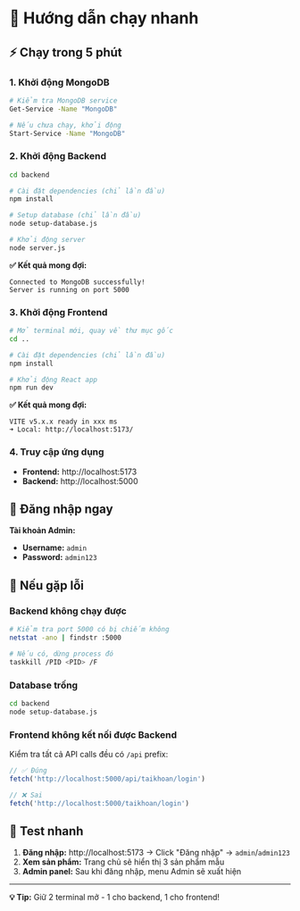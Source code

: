 # 🚀 Hướng dẫn chạy nhanh

## ⚡ Chạy trong 5 phút

### 1. Khởi động MongoDB
```bash
# Kiểm tra MongoDB service
Get-Service -Name "MongoDB"

# Nếu chưa chạy, khởi động
Start-Service -Name "MongoDB"
```

### 2. Khởi động Backend
```bash
cd backend

# Cài đặt dependencies (chỉ lần đầu)
npm install

# Setup database (chỉ lần đầu)
node setup-database.js

# Khởi động server
node server.js
```

**✅ Kết quả mong đợi:**
```
Connected to MongoDB successfully!
Server is running on port 5000
```

### 3. Khởi động Frontend
```bash
# Mở terminal mới, quay về thư mục gốc
cd ..

# Cài đặt dependencies (chỉ lần đầu)
npm install

# Khởi động React app
npm run dev
```

**✅ Kết quả mong đợi:**
```
VITE v5.x.x ready in xxx ms
➜ Local: http://localhost:5173/
```

### 4. Truy cập ứng dụng
- **Frontend:** http://localhost:5173
- **Backend:** http://localhost:5000

## 🔑 Đăng nhập ngay

**Tài khoản Admin:**
- **Username:** `admin`
- **Password:** `admin123`

## 🚨 Nếu gặp lỗi

### Backend không chạy được
```bash
# Kiểm tra port 5000 có bị chiếm không
netstat -ano | findstr :5000

# Nếu có, dừng process đó
taskkill /PID <PID> /F
```

### Database trống
```bash
cd backend
node setup-database.js
```

### Frontend không kết nối được Backend
Kiểm tra tất cả API calls đều có `/api` prefix:
```javascript
// ✅ Đúng
fetch('http://localhost:5000/api/taikhoan/login')

// ❌ Sai  
fetch('http://localhost:5000/taikhoan/login')
```

## 📱 Test nhanh

1. **Đăng nhập:** http://localhost:5173 → Click "Đăng nhập" → `admin`/`admin123`
2. **Xem sản phẩm:** Trang chủ sẽ hiển thị 3 sản phẩm mẫu
3. **Admin panel:** Sau khi đăng nhập, menu Admin sẽ xuất hiện

---

**💡 Tip:** Giữ 2 terminal mở - 1 cho backend, 1 cho frontend!

